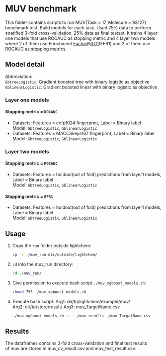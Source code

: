 # MUV benchmark

This folder contains scripts to run MUV(Task = 17, Molecule = 93127) benchmark test. Build models for each task. Used 75% data to perform stratified 3-fold cross-validation, 25% data as final testset. It trains 4 layer one models that use ROCAUC as stopping metric and 4 layer two models where 2 of them use Enrichment Factor@0.01(EFR1) and 2 of them use ROCAUC as stopping metrics.

## Model detail

Abbreviation:  
`GbtreeLogistic`: Gradient boosted tree with binary logistic as objective  
`GblinearLogistic`: Gradient boosted linear with binary logistic as objective    

### Layer one models

#### Stopping metric = `ROCAUC`

* Datasets: Features = ecfp1024 fingerprint, Label = Binary label  
Model: `GbtreeLogistic`, `GblinearLogistic`
* Datasets: Features = MACCSkeys167 fingerprint, Label = Binary label  
Model: `GbtreeLogistic`, `GblinearLogistic`

### Layer two models

#### Stopping metric = `ROCAUC`

* Datasets: Features = holdout(out of fold) predictions from layer1 models,  
            Label = Binary label  
Model: `GbtreeLogistic`, `GblinearLogistic`

#### Stopping metric = `EFR1`

* Datasets: Features = holdout(out of fold) predictions from layer1 models,  
            Label = Binary label  
Model: `GbtreeLogistic`, `GblinearLogistic`

## Usage

1. Copy the `run` folder outside lightchem:  
   ```bash
   cp -r ./muv_run dir/outside/lightchem/
   ```

1. `cd` into the muv_run directory:  
   ```bash
   cd ./muv_run/
   ```

2. Give permission to execute bash script `./muv_xgboost_models.sh`:  
   ```bash
   chmod 755 ./muv_xgboost_models.sh
   ```

3. Execute bash script.
   Arg1: dir/to/lightchem/example/muv/  
   Arg2: dir/to/store/result/
   Arg3: muv_TargetName.csv

   ```bash
   ./muv_xgboost_models.sh .. ../muv_results ./muv_TargetName.csv
   ```

## Results

The dataframes contains 3-fold cross-validation and final test results  
of muv are stored in muv_cv_result.csv and muv_test_result.csv.
